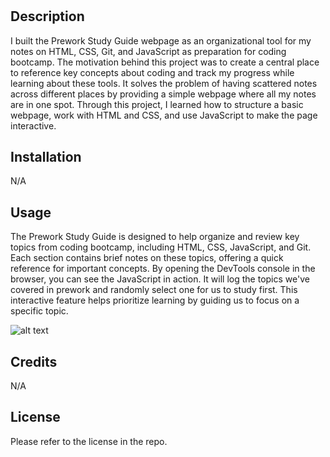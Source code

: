 # <Prework Study Guide Webpage>

## Description

I built the Prework Study Guide webpage as an organizational tool for my notes on HTML, CSS, Git, and JavaScript as preparation for coding bootcamp. The motivation behind this project was to create a central place to reference key concepts about coding and track my progress while learning about these tools. It solves the problem of having scattered notes across different places by providing a simple webpage where all my notes are in one spot. Through this project, I learned how to structure a basic webpage, work with HTML and CSS, and use JavaScript to make the page interactive.

## Installation

N/A

## Usage

The Prework Study Guide is designed to help organize and review key topics from coding bootcamp, including HTML, CSS, JavaScript, and Git. Each section contains brief notes on these topics, offering a quick reference for important concepts. By opening the DevTools console in the browser, you can see the JavaScript in action. It will log the topics we've covered in prework and randomly select one for us to study first. This interactive feature helps prioritize learning by guiding us to focus on a specific topic.

![alt text](assets/images/screenshot.png)

## Credits

N/A

## License

Please refer to the license in the repo.
